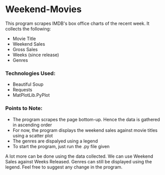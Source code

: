# Weekend-Movies

This program scrapes IMDB's box office charts of the recent week. It collects the following:
- Movie Title
- Weekend Sales
- Gross Sales
- Weeks (since release)
- Genres

### Technologies Used:
- Beautiful Soup
- Requests
- MatPlotLib.PyPlot

### Points to Note:
- The program scrapes the page bottom-up. Hence the data is gathered in ascending order
- For now, the program displays the weekend sales against movie titles using a scatter plot
- The genres are dispalyed using a legend
- To start the program, just run the .py file given

A lot more can be done using the data collected. We can use Weekend Sales against Weeks Released. Genres can still be displayed using the legend.
Feel free to suggest any change in the program.
